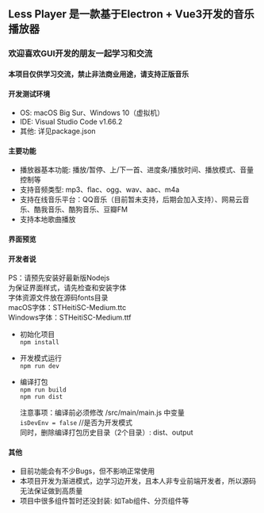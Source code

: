 ## Less Player 是一款基于Electron + Vue3开发的音乐播放器
### 欢迎喜欢GUI开发的朋友一起学习和交流

#### 本项目仅供学习交流，禁止非法商业用途，请支持正版音乐

#### 开发测试环境
* OS: macOS Big Sur、Windows 10（虚拟机）  
* IDE: Visual Studio Code v1.66.2  
* 其他: 详见package.json  

#### 主要功能
* 播放器基本功能: 播放/暂停、上/下一首、进度条/播放时间、播放模式、音量控制等  
* 支持音频类型: mp3、flac、ogg、wav、aac、m4a  
* 支持在线音乐平台：QQ音乐（目前暂未支持，后期会加入支持）、网易云音乐、酷我音乐、酷狗音乐、豆瓣FM  
* 支持本地歌曲播放  

#### 界面预览  


#### 开发者说
PS：请预先安装好最新版Nodejs  
为保证界面样式，请先检查和安装字体  
字体资源文件放在源码fonts目录  
macOS字体：STHeitiSC-Medium.ttc  
Windows字体：STHeitiSC-Medium.ttf  

* 初始化项目  
  `npm install`

* 开发模式运行  
  `npm run dev`

* 编译打包  
  `npm run build`  
  `npm run dist`  
  
  注意事项：编译前必须修改 /src/main/main.js 中变量  
  `isDevEnv = false` //是否为开发模式  
  同时，删除编译打包历史目录（2个目录）:  dist、output  

#### 其他
* 目前功能会有不少Bugs，但不影响正常使用  
* 本项目开发为渐进模式，边学习边开发，且本人非专业前端开发者，所以源码无法保证做到高质量
* 项目中很多组件暂时还没封装: 如Tab组件、分页组件等
